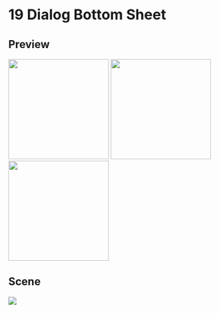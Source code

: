 # 19 Dialog Bottom Sheet

## Preview
<div> 
<img src="https://res.cloudinary.com/dfeenbdhb/image/upload/v1664201036/alterra_gif/19%20Dialog%20Bottom%20Sheet/task_preview_1.gif" width="200">
<img src="https://res.cloudinary.com/dfeenbdhb/image/upload/v1664201040/alterra_gif/19%20Dialog%20Bottom%20Sheet/task_preview_2.gif" width="200">
<img src="https://res.cloudinary.com/dfeenbdhb/image/upload/v1664201032/alterra_gif/19%20Dialog%20Bottom%20Sheet/task_preview_3.gif" width="200">
</div>

## Scene
<img src="https://ik.imagekit.io/dwyazn7ig/alterra_screenshot/tasks_8QwYrEHPkX.jpg?ik-sdk-version=javascript-1.4.3&updatedAt=1664194836037"/>
